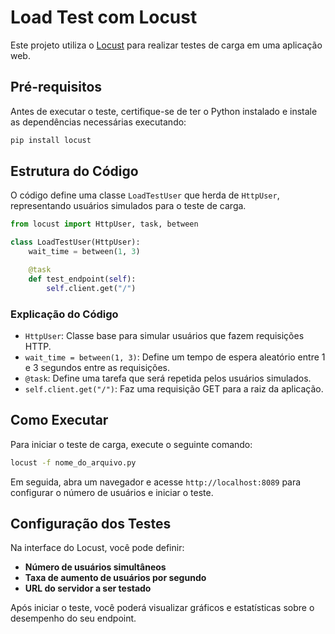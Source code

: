 # Load Test com Locust

Este projeto utiliza o [Locust](https://locust.io/) para realizar testes de carga em uma aplicação web.

## Pré-requisitos

Antes de executar o teste, certifique-se de ter o Python instalado e instale as dependências necessárias executando:

```bash
pip install locust
```

## Estrutura do Código

O código define uma classe `LoadTestUser` que herda de `HttpUser`, representando usuários simulados para o teste de carga.

```python
from locust import HttpUser, task, between

class LoadTestUser(HttpUser):
    wait_time = between(1, 3)

    @task
    def test_endpoint(self):
        self.client.get("/")
```

### Explicação do Código
- `HttpUser`: Classe base para simular usuários que fazem requisições HTTP.
- `wait_time = between(1, 3)`: Define um tempo de espera aleatório entre 1 e 3 segundos entre as requisições.
- `@task`: Define uma tarefa que será repetida pelos usuários simulados.
- `self.client.get("/")`: Faz uma requisição GET para a raiz da aplicação.

## Como Executar

Para iniciar o teste de carga, execute o seguinte comando:

```bash
locust -f nome_do_arquivo.py
```

Em seguida, abra um navegador e acesse `http://localhost:8089` para configurar o número de usuários e iniciar o teste.

## Configuração dos Testes

Na interface do Locust, você pode definir:
- **Número de usuários simultâneos**
- **Taxa de aumento de usuários por segundo**
- **URL do servidor a ser testado**

Após iniciar o teste, você poderá visualizar gráficos e estatísticas sobre o desempenho do seu endpoint.

